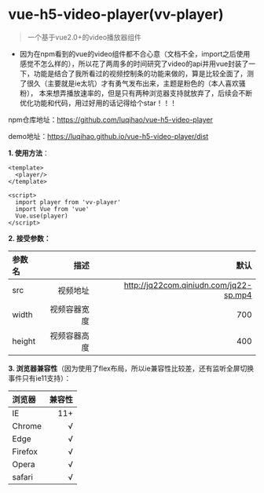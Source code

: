 # vue-h5-video-player(vv-player)

> 一个基于vue2.0+的video播放器组件

- 因为在npm看到的vue的video组件都不合心意（文档不全，import之后使用感觉不怎么样的），所以花了两周多的时间研究了video的api并用vue封装了一下，功能是结合了我所看过的视频控制条的功能来做的，算是比较全面了，测了很久（主要就是ie太坑）才有勇气发布出来，主题是粉色的（本人喜欢骚粉），
本来想弄播放速率的，但是只有两种浏览器支持就放弃了，后续会不断优化功能和代码，用过好用的话记得给个star！！！

npm仓库地址：https://github.com/luqihao/vue-h5-video-player

demo地址：https://luqihao.github.io/vue-h5-video-player/dist

**1. 使用方法**：

```
<template>
  <player/>
</template>

<script>
  import player from 'vv-player'
  import Vue from 'vue'
  Vue.use(player)
</script>
```

**2. 接受参数：**

| 参数名 | 描述 | 默认 |
| :-------- | --------:| --------:|
| src | 视频地址 | http://jq22com.qiniudn.com/jq22-sp.mp4 |
| width | 视频容器宽度 | 700 |
| height | 视频容器高度 | 400 |

**3. 浏览器兼容性**（因为使用了flex布局，所以ie兼容性比较差，还有监听全屏切换事件只有ie11支持）：

| 浏览器 | 兼容性|
| :-------- | --------:|
| IE | 11+ |
| Chrome | √ |
| Edge | √ |
| Firefox | √ |
| Opera | √ |
| safari | √ |
